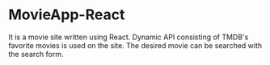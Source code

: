 # MovieApp-React
It is a movie site written using React. Dynamic API consisting of TMDB's favorite movies is used on the site. The desired movie can be searched with the search form.
